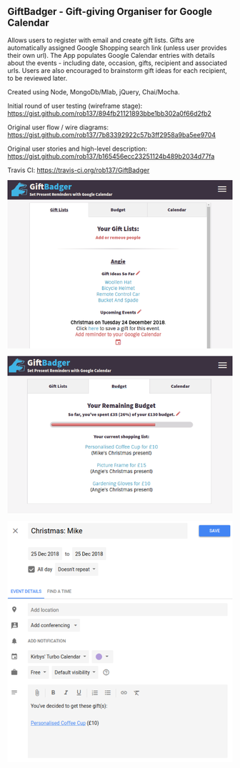 ## GiftBadger - Gift-giving Organiser for Google Calendar

Allows users to register with email and create gift lists.  Gifts are automatically assigned Google Shopping search link (unless user provides their own url).  The App populates Google Calendar entries with details about the events - including date, occasion, gifts, recipient and associated urls.  Users are also encouraged to brainstorm gift ideas for each recipient, to be reviewed later.

Created using Node, MongoDb/Mlab, jQuery, Chai/Mocha.

Initial round of user testing (wireframe stage):
https://gist.github.com/rob137/894fb21121893bbe1bb302a0f66d2fb2

Original user flow / wire diagrams:
https://gist.github.com/rob137/7b83392922c57b3ff2958a9ba5ee9704

Original user stories and high-level description:
https://gist.github.com/rob137/b165456ecc23251124b489b2034d77fa

Travis CI: https://travis-ci.org/rob137/GiftBadger

  ![Main gift list section](screenshots/screenshot1.png)
  
  ![Budget section](screenshots/screenshot2.png)

  ![Automatically generated calendar entry](screenshots/screenshot3.png)

